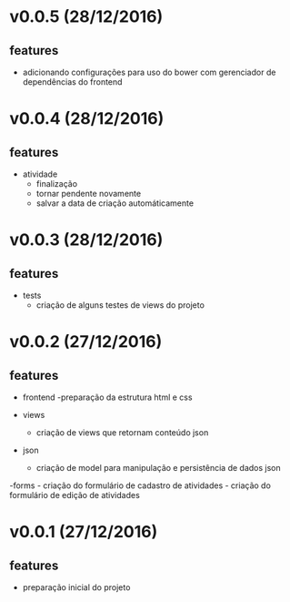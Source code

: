 v0.0.5 (28/12/2016)
===================
## features
- adicionando configurações para uso do bower com gerenciador de dependências do frontend

v0.0.4 (28/12/2016)
===================
## features
- atividade
    - finalização
    - tornar pendente novamente
    - salvar a data de criação automáticamente

v0.0.3 (28/12/2016)
===================
## features
- tests
    - criação de alguns testes de views do projeto

v0.0.2 (27/12/2016)
===================
## features
- frontend
    -preparação da estrutura html e css

- views
    - criação de views que retornam conteúdo json

- json
    - criação de model para manipulação e persistência de dados json

-forms
    - criação do formulário de cadastro de atividades
    - criação do formulário de edição de atividades

v0.0.1 (27/12/2016)
===================
## features
- preparação inicial do projeto
